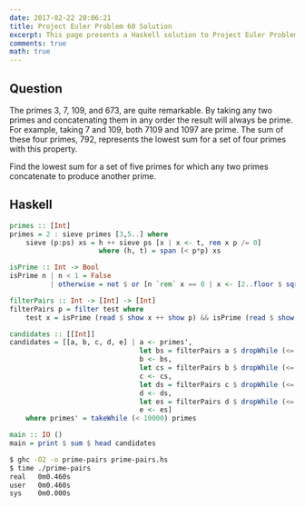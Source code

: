 ```yaml
---
date: 2017-02-22 20:06:21
title: Project Euler Problem 60 Solution
excerpt: This page presents a Haskell solution to Project Euler Problem 60.
comments: true
math: true
---
```



## Question

The primes 3, 7, 109, and 673, are quite remarkable. By taking any two
primes and concatenating them in any order the result will always be
prime. For example, taking 7 and 109, both 7109 and 1097 are prime. The
sum of these four primes, 792, represents the lowest sum for a set of
four primes with this property.

Find the lowest sum for a set of five primes for which any two primes
concatenate to produce another prime.







## Haskell

```haskell
primes :: [Int]
primes = 2 : sieve primes [3,5..] where
    sieve (p:ps) xs = h ++ sieve ps [x | x <- t, rem x p /= 0]
                      where (h, t) = span (< p*p) xs

isPrime :: Int -> Bool
isPrime n | n < 1 = False
          | otherwise = not $ or [n `rem` x == 0 | x <- [2..floor $ sqrt $ fromIntegral n]]

filterPairs :: Int -> [Int] -> [Int]
filterPairs p = filter test where
    test x = isPrime (read $ show x ++ show p) && isPrime (read $ show p ++ show x)

candidates :: [[Int]]
candidates = [[a, b, c, d, e] | a <- primes',
                                let bs = filterPairs a $ dropWhile (<= a) primes',
                                b <- bs,
                                let cs = filterPairs b $ dropWhile (<= b) bs,
                                c <- cs,
                                let ds = filterPairs c $ dropWhile (<= c) cs,
                                d <- ds,
                                let es = filterPairs d $ dropWhile (<= d) ds,
                                e <- es]
    where primes' = takeWhile (< 10000) primes

main :: IO ()
main = print $ sum $ head candidates
```


```bash
$ ghc -O2 -o prime-pairs prime-pairs.hs
$ time ./prime-pairs
real   0m0.460s
user   0m0.460s
sys    0m0.000s
```


